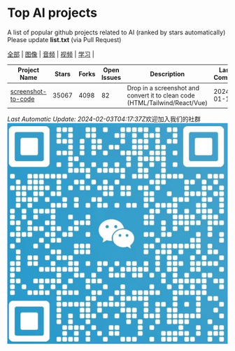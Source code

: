 # Top AI projects
A list of popular github projects related to AI (ranked by stars automatically)
Please update **list.txt** (via Pull Request)

<a href="./README.md">全部</a> |   <a href="./READMEpicture.md">图像</a> |   <a href="./READMEaudio.md">音频</a> | <a href="./READMEvideo.md">视频</a> | <a href="./READMElearn.md">学习</a> | 

| Project Name | Stars | Forks | Open Issues | Description | Last Commit |
| ------------ | ----- | ----- | ----------- | ----------- | ----------- |
| [screenshot-to-code](https://github.com/abi/screenshot-to-code) | 35067 | 4098 | 82 | Drop in a screenshot and convert it to clean code (HTML/Tailwind/React/Vue) | 2024-01-11 |

*Last Automatic Update: 2024-02-03T04:17:37Z*欢迎加入我们的社群 ![](https://raw.githubusercontent.com/mouuii/picture/master/weichat.jpg) 